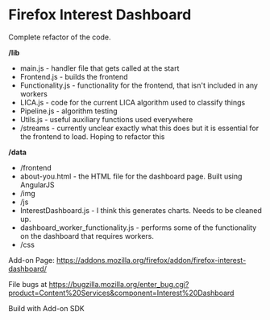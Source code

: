 Firefox Interest Dashboard
==========================

Complete refactor of the code.

__/lib__
* main.js - handler file that gets called at the start
* Frontend.js - builds the frontend
* Functionality.js - functionality for the frontend, that isn't included in any workers
* LICA.js - code for the current LICA algorithm used to classify things
* Pipeline.js - algorithm testing
* Utils.js - useful auxiliary functions used everywhere
* /streams - currently unclear exactly what this does but it is essential for the frontend to load. Hoping to refactor this

__/data__
* /frontend
 * about-you.html - the HTML file for the dashboard page. Built using AngularJS
 * /img
 * /js
  * InterestDashboard.js - I think this generates charts. Needs to be cleaned up. 
  * dashboard_worker_functionality.js - performs some of the functionality on the dashboard that requires workers. 
 * /css


Add-on Page: https://addons.mozilla.org/firefox/addon/firefox-interest-dashboard/

File bugs at https://bugzilla.mozilla.org/enter_bug.cgi?product=Content%20Services&component=Interest%20Dashboard

Build with Add-on SDK
